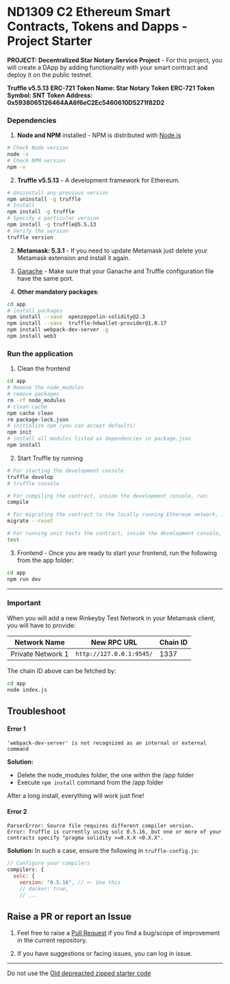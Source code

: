 # ND1309 C2 Ethereum Smart Contracts, Tokens and Dapps - Project Starter

**PROJECT: Decentralized Star Notary Service Project** - For this project, you will create a DApp by adding functionality with your smart contract and deploy it on the public testnet.

**Truffle v5.5.13**
**ERC-721 Token Name: Star Notary Token**
**ERC-721 Token Symbol: SNT**
**Token Address: 0x5938065126464AA6f6eC2Ec5460610D5271f82D2**

### Dependencies

1. **Node and NPM** installed - NPM is distributed with [Node.js](https://www.npmjs.com/get-npm)

```bash
# Check Node version
node -v
# Check NPM version
npm -v
```

2. **Truffle v5.5.13** - A development framework for Ethereum.

```bash
# Unsinstall any previous version
npm uninstall -g truffle
# Install
npm install -g truffle
# Specify a particular version
npm install -g truffle@5.5.13
# Verify the version
truffle version
```

2. **Metamask: 5.3.1** - If you need to update Metamask just delete your Metamask extension and install it again.

3. [Ganache](https://www.trufflesuite.com/ganache) - Make sure that your Ganache and Truffle configuration file have the same port.

4. **Other mandatory packages**:

```bash
cd app
# install packages
npm install --save  openzeppelin-solidity@2.3
npm install --save  truffle-hdwallet-provider@1.0.17
npm install webpack-dev-server -g
npm install web3
```

### Run the application

1. Clean the frontend

```bash
cd app
# Remove the node_modules
# remove packages
rm -rf node_modules
# clean cache
npm cache clean
rm package-lock.json
# initialize npm (you can accept defaults)
npm init
# install all modules listed as dependencies in package.json
npm install
```

2. Start Truffle by running

```bash
# For starting the development console
truffle develop
# truffle console

# For compiling the contract, inside the development console, run:
compile

# For migrating the contract to the locally running Ethereum network, inside the development console
migrate --reset

# For running unit tests the contract, inside the development console, run:
test
```

3. Frontend - Once you are ready to start your frontend, run the following from the app folder:

```bash
cd app
npm run dev
```

---

### Important

When you will add a new Rinkeyby Test Network in your Metamask client, you will have to provide:

| Network Name      | New RPC URL              | Chain ID |
| ----------------- | ------------------------ | -------- |
| Private Network 1 | `http://127.0.0.1:9545/` | 1337     |

The chain ID above can be fetched by:

```bash
cd app
node index.js
```

## Troubleshoot

#### Error 1

```
'webpack-dev-server' is not recognized as an internal or external command
```

**Solution:**

- Delete the node_modules folder, the one within the /app folder
- Execute `npm install` command from the /app folder

After a long install, everything will work just fine!

#### Error 2

```
ParserError: Source file requires different compiler version.
Error: Truffle is currently using solc 0.5.16, but one or more of your contracts specify "pragma solidity >=0.X.X <0.X.X".
```

**Solution:** In such a case, ensure the following in `truffle-config.js`:

```js
// Configure your compilers
compilers: {
  solc: {
    version: "0.5.16", // <- Use this
    // docker: true,
    // ...
```

## Raise a PR or report an Issue

1. Feel free to raise a [Pull Request](https://github.com/udacity/nd1309-p2-Decentralized-Star-Notary-Service-Starter-Code/pulls) if you find a bug/scope of improvement in the current repository.

2. If you have suggestions or facing issues, you can log in issue.

---

Do not use the [Old depreacted zipped starter code](https://s3.amazonaws.com/video.udacity-data.com/topher/2019/January/5c51c4c0_project-5-starter-code/project-5-starter-code.zip)
